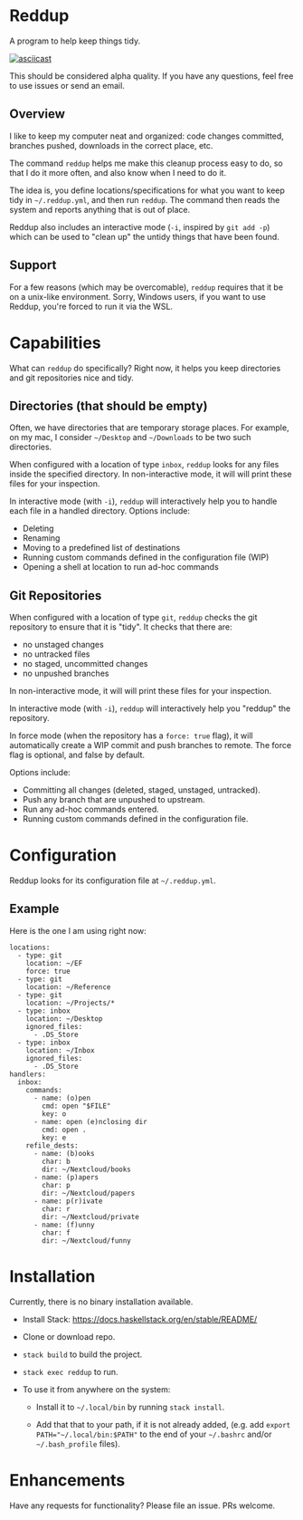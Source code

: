 # Reddup

A program to help keep things tidy.

[![asciicast](https://asciinema.org/a/355687.svg)](https://asciinema.org/a/355687)

This should be considered alpha quality. If you have any questions, feel free to
use issues or send an email.

## Overview

I like to keep my computer neat and organized: code changes committed, branches
pushed, downloads in the correct place, etc.

The command `reddup` helps me make this cleanup process easy to do, so that I do
it more often, and also know when I need to do it.

The idea is, you define locations/specifications for what you want to keep tidy
in `~/.reddup.yml`, and then run `reddup`. The command then reads the system and
reports anything that is out of place.

Reddup also includes an interactive mode (`-i`, inspired by `git add -p`)
which can be used to "clean up" the untidy things that have been found.

## Support

For a few reasons (which may be overcomable), `reddup` requires that it be on a
unix-like environment. Sorry, Windows users, if you want to use Reddup, you're forced to run it via the WSL.

# Capabilities

What can `reddup` do specifically? Right now, it helps you keep directories and
git repositories nice and tidy.

## Directories (that should be empty)

Often, we have directories that are temporary storage places. For example, on my
mac, I consider `~/Desktop` and `~/Downloads` to be two such directories.

When configured with a location of type `inbox`, `reddup` looks for any files
inside the specified directory. In non-interactive mode, it will
will print these files for your inspection.

In interactive mode (with `-i`), `reddup` will interactively help you to handle
each file in a handled directory. Options include:

- Deleting
- Renaming
- Moving to a predefined list of destinations
- Running custom commands defined in the configuration file (WIP)
- Opening a shell at location to run ad-hoc commands

## Git Repositories

When configured with a location of type `git`, `reddup` checks the git
repository to ensure that it is "tidy". It checks that there are:

- no unstaged changes
- no untracked files
- no staged, uncommitted changes
- no unpushed branches

In non-interactive mode, it will will print these files for your inspection.

In interactive mode (with `-i`), `reddup` will interactively help you "reddup"
the repository.

In force mode (when the repository has a `force: true` flag), it will
automatically create a WIP commit and push branches to remote. The force flag
is optional, and false by default.

Options include:

- Committing all changes (deleted, staged, unstaged, untracked).
- Push any branch that are unpushed to upstream.
- Run any ad-hoc commands entered.
- Running custom commands defined in the configuration file.

# Configuration

Reddup looks for its configuration file at `~/.reddup.yml`.

## Example

Here is the one I am using right now:

```
locations:
  - type: git
    location: ~/EF
    force: true
  - type: git
    location: ~/Reference
  - type: git
    location: ~/Projects/*
  - type: inbox
    location: ~/Desktop
    ignored_files:
      - .DS_Store
  - type: inbox
    location: ~/Inbox
    ignored_files:
      - .DS_Store
handlers:
  inbox:
    commands:
      - name: (o)pen
        cmd: open "$FILE"
        key: o
      - name: open (e)nclosing dir
        cmd: open .
        key: e
    refile_dests:
      - name: (b)ooks
        char: b
        dir: ~/Nextcloud/books
      - name: (p)apers
        char: p
        dir: ~/Nextcloud/papers
      - name: p(r)ivate
        char: r
        dir: ~/Nextcloud/private
      - name: (f)unny
        char: f
        dir: ~/Nextcloud/funny
```

# Installation

Currently, there is no binary installation available.

- Install Stack: https://docs.haskellstack.org/en/stable/README/

- Clone or download repo.

- `stack build` to build the project.

- `stack exec reddup` to run.

- To use it from anywhere on the system:

  - Install it to `~/.local/bin` by running `stack install`.

  - Add that that to your path, if it is not already added, (e.g. add
    `export PATH="~/.local/bin:$PATH"` to the end of your `~/.bashrc` and/or
    `~/.bash_profile` files).

# Enhancements

Have any requests for functionality? Please file an issue. PRs welcome.
